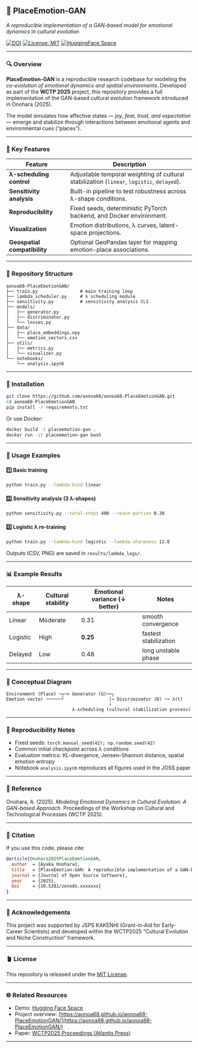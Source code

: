 ## 🧬 PlaceEmotion-GAN

*A reproducible implementation of a GAN-based model for emotional dynamics in cultural evolution*

[![DOI](https://zenodo.org/badge/DOI/10.5281/zenodo.xxxxxxx.svg)](https://doi.org/10.5281/zenodo.xxxxxxx)
[![License: MIT](https://img.shields.io/badge/License-MIT-yellow.svg)](LICENSE)
[![HuggingFace Space](https://img.shields.io/badge/Demo-HuggingFace-blue)](https://huggingface.co/spaces/ayaka68/placeemotion-gan)

---

### 🔍 Overview

**PlaceEmotion-GAN** is a reproducible research codebase for modeling the *co-evolution of emotional dynamics and spatial environments*.
Developed as part of the **WCTP 2025** project, this repository provides a full implementation of the GAN-based cultural evolution framework introduced in Onohara (2025).

The model simulates how affective states — *joy, fear, trust, and expectation* — emerge and stabilize through interactions between emotional agents and environmental cues (“places”).

---

### 🎯 Key Features

| Feature                      | Description                                                                                |
| ---------------------------- | ------------------------------------------------------------------------------------------ |
| **λ-scheduling control**     | Adjustable temporal weighting of cultural stabilization (`linear`, `logistic`, `delayed`). |
| **Sensitivity analysis**     | Built-in pipeline to test robustness across λ-shape conditions.                            |
| **Reproducibility**          | Fixed seeds, deterministic PyTorch backend, and Docker environment.                        |
| **Visualization**            | Emotion distributions, λ curves, latent-space projections.                                 |
| **Geospatial compatibility** | Optional GeoPandas layer for mapping emotion-place associations.                           |

---

### 🧩 Repository Structure

```
aonoa68-PlaceEmotionGAN/
├── train.py                # main training loop
├── lambda_scheduler.py     # λ scheduling module
├── sensitivity.py          # sensitivity analysis CLI
├── models/
│   ├── generator.py
│   ├── discriminator.py
│   └── losses.py
├── data/
│   ├── place_embeddings.npy
│   └── emotion_vectors.csv
├── utils/
│   ├── metrics.py
│   └── visualizer.py
└── notebooks/
    └── analysis.ipynb
```

---

### 🚀 Installation

```bash
git clone https://github.com/aonoa68/aonoa68-PlaceEmotionGAN.git
cd aonoa68-PlaceEmotionGAN
pip install -r requirements.txt
```

Or use Docker:

```bash
docker build -t placeemotion-gan .
docker run -it placeemotion-gan bash
```

---

### 🧠 Usage Examples

#### 1️⃣ Basic training

```bash
python train.py --lambda-kind linear
```

#### 2️⃣ Sensitivity analysis (3 λ-shapes)

```bash
python sensitivity.py --total-steps 400 --reach-portion 0.30
```

#### 3️⃣ Logistic λ re-training

```bash
python train.py --lambda-kind logistic --lambda-sharpness 12.0
```

Outputs (CSV, PNG) are saved in `results/lambda_logs/`.

---

### 📊 Example Results

| λ-shape  | Cultural stability | Emotional variance (↓ better) | Notes                 |
| -------- | ------------------ | ----------------------------- | --------------------- |
| Linear   | Moderate           | 0.31                          | smooth convergence    |
| Logistic | High               | **0.25**                      | fastest stabilization |
| Delayed  | Low                | 0.48                          | long unstable phase   |

---

### 🧬 Conceptual Diagram

```
Environment (Place) ─┬─> Generator (G)──┐
Emotion vector ──────┘                 │→ Discriminator (D) ─→ λ(t)
                                       ↑
                         λ-scheduling (cultural stabilization process)
```

---

### 🧪 Reproducibility Notes

* Fixed seeds: `torch.manual_seed(42); np.random.seed(42)`
* Common initial checkpoint across λ conditions
* Evaluation metrics: KL-divergence, Jensen–Shannon distance, spatial emotion entropy
* Notebook `analysis.ipynb` reproduces all figures used in the JOSS paper

---

### 📘 Reference

Onohara, A. (2025). *Modeling Emotional Dynamics in Cultural Evolution: A GAN-based Approach.*
Proceedings of the Workshop on Cultural and Technological Processes (WCTP 2025).

---

### 🤝 Citation

If you use this code, please cite:

```bibtex
@article{Onohara2025PlaceEmotionGAN,
  author  = {Ayaka Onohara},
  title   = {PlaceEmotion-GAN: A reproducible implementation of a GAN-based model for emotional dynamics in cultural evolution},
  journal = {Journal of Open Source Software},
  year    = {2025},
  doi     = {10.5281/zenodo.xxxxxxx}
}
```

---

### 💬 Acknowledgements

This project was supported by JSPS KAKENHI (Grant-in-Aid for Early-Career Scientists)
and developed within the WCTP2025 “Cultural Evolution and Niche Construction” framework.

---

### 🪴 License

This repository is released under the [MIT License](LICENSE).

---

### 🌐 Related Resources

* Demo: [Hugging Face Space](https://huggingface.co/spaces/ayaka68/placeemotion-gan)
* Project overview: [https://aonoa68.github.io/aonoa68-PlaceEmotionGAN/](https://aonoa68.github.io/aonoa68-PlaceEmotionGAN/)
* Paper: [WCTP2025 Proceedings (Atlantis Press)](http://www.lambda.cs.titech.ac.jp/wctp/wctp2025/)

---
